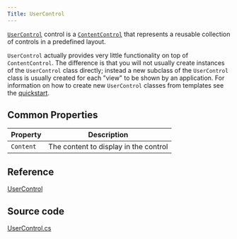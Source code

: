 ```yaml
---
Title: UserControl
---
```


[`UserControl`](/api/Avalonia.Controls/UserControl) control is a
[`ContentControl`](contentcontrol) that represents a reusable collection of controls in a predefined
layout.

`UserControl` actually provides very little functionality on top of `ContentControl`. The
difference is that you will not usually create instances of the `UserControl` class directly;
instead a new subclass of the `UserControl` class is usually created for each "view" to be shown by
an application. For information on how to create new `UserControl` classes from templates see the
[quickstart](/docs/quickstart/usercontrol).

## Common Properties

|Property|Description|
|--------|-----------|
|`Content`|The content to display in the control|

## Reference
[UserControl](http://reference.avaloniaui.net/api/Avalonia.Controls/UserControl/)

## Source code
[UserControl.cs](https://github.com/AvaloniaUI/Avalonia/blob/master/src/Avalonia.Controls/UserControl.cs)
